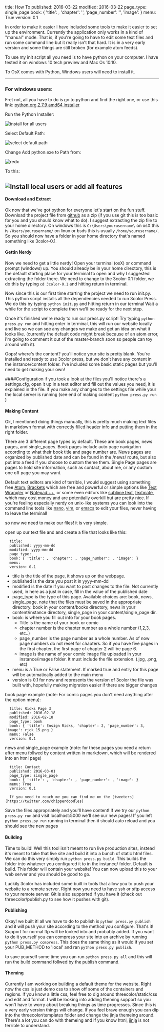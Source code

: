 title: How To
published: 2016-03-22
modified: 2016-03-22
page_type: single_page
book: { 'title': , 'chapter': '', 'page_number': '', 'image': }
menu: True
version: 0.1


In order to make it easier I have included some tools to make it easier to set up the environment.
Currently the application only works in a kind of "manual" mode. That is, if you're going to have to edit some text files and run some command line but it really isn't that hard. It is in a very early version and some things are still broken (for example atom feeds).

To use my init script all you need is to have python on your computer. I have tested it on windows 10 tech preview and Mac Os 10.10.

To OsX comes with Python, Windows users will need to install it.

---
### For windows users:

Fret not, all you have to do is go to python and find the right one, or use this link:
[python.org 2.7.9 amd64 installer](https://www.python.org/ftp/python/2.7.9/python-2.7.9.amd64.msi)

Run the Python Installer:

![install for all users](/images/windowspy1.png)

Select Default Path:

![select default path](/images/windowspy2.png)

Change Add python.exe to Path from:

![redx](/images/windowspy3.png)

To this:

![Install local users or add all features](/images/windowspy4.png)
---

#### Download and Extract

Ok now that we've got python for everyone let's start on the fun stuff. Download the project file from [github](https://github.com/chipperdoodles/3color) as a zip (if you use git this is too basic for you and you should know what to do). I suggest extracting the zip file to your home directory. On windows this is `C:\Users\yourusername\` on osX this is `/Users/yourusername/` on linux or bsds this is usually `/home/yourusername/`. So you should now have a folder in your home directory that's named something like 3color-0.1.

#### Gettin Nerdy  
Now we need to get a little nerdy!
Open your terminal (osX) or command prompt (windows) up. You should already be in your home directory, this is the default starting place for your terminal to open and why I suggested extracting the folder there. We need to change to the 3color-0.1 folder, we do this by typing `cd 3color-0.1` and hitting return in terminal.

Now since this is our first time starting the project we need to run init.py. This python script installs all the dependencies needed to run 3color Press. We do this by typing `python init.py` and hitting return in our terminal Wait a while for the script to complete then we'll be ready for the next step.

Once it's finished we're ready to run our press.py script! Try typing `python press.py run` and hitting enter in terminal, this will run our website locally and live so we can see any changes we make and get an idea on what it looks like. (currently the default code might break because of an atom error, i'm going to comment it out of the master-branch soon so people can toy around with it).

Oops! where's the content? you'll notice your site is pretty blank. You're installed and ready to use 3color press, but we don't have any content in the instance/content folder. I've included some basic static pages but you'll need to get making your own!

####Configuration
if you took a look at the files you'll notice there's a settings.cfg, open it up in a text editor and fill out the values you need, it is explained in the file. If you make any changes to the settings file while your the local server is running (see end of making content `python press.py run` )

#### Making Content
Ok, I mentioned doing things manually, this is pretty much making text files in markdown format with correctly filled header info and putting them in the right folder.

There are 3 different page types by default. These are book pages, news pages, and single_pages. Book pages include auto page navigation according to what their book title and page number are. News pages are organized by published date and can be found in the /news/ route, but also put into a feed if you choose to custom theme them. Single Page pages are pages to hold site information, such as contact, about me, or any custom one off page you may want.

Default text editors are kind of terrible, I would suggest using something free [Atom](https://atom.io/), [Brackets](http://brackets.io/) which are free and powerful or simple options like [Text Wrangler](http://www.barebones.com/products/textwrangler/download.html) or [Notepad ++](http://notepad-plus-plus.org/), or some even editors like [sublime text](http://macromates.com/), [textmate](http://macromates.com/), which may cost money and are potentially overkill but are pretty nice. If you're feeling especially nerdy on unix-like systems you can look into the command line tools like [nano](http://www.nano-editor.org/), [vim](http://www.vim.org/), or [emacs](https://www.gnu.org/software/emacs/) to edit your files, never having to leave the terminal!

so now we need to make our files! it is very simple.

open up our text file and and create a file that looks like this:


      title:
      published: yyyy-mm-dd
      modified: yyyy-mm-dd
      page_type:
      book: { 'title': , 'chapter': , 'page_number': , 'image': }
      menu:
      version: 0.1


* title is the title of the page, it shows up on the webpage.
* published is the date you post it in yyyy-mm-dd
* modified is the date if you want to post changes to the file. Not currently used, in here as a just in case, fill in the value of the published date
* page_type is the type of this page. Available choices are: book, news, single_page. note that the files must be saved in the appropriate directory. book in your content/books directory, news in your content/instance directory, single_page in your content/single_page dir.
* book: is where you fill out info for your book pages.
    * Title is the name of your book or comic
    * chapter number is the chapter number as a whole number (1,2,3, etc..)
    * page_number is the page number as a whole number. As of now page numbers do not reset for chapters. So if you have five pages in the first chapter, the first page of chapter 2 will be page 6.
    * image is the name of your comic image file uploaded in your instance/images folder. It must include the file extension. (.jpg, .png, etc)
* menu is a True or False statement. If marked true and entry for this page will be automatically added to the main menu
* version is 0.1 for now and represents the version of 3color the file was built with, hopefully making migration easier if there are bigger changes

book page example (note: For comic pages you don't need anything after the option menu):


      title: Ricks Page 3
      published: 2016-02-18
      modified: 2016-02-18
      page_type: book
      book: { 'title': Ensign Ricks, 'chapter': 2, 'page_number': 3, 'image': rick_15.png }
      menu: False
      version: 0.1


news and single_page example (note: for these pages you need a return after menu follwed by content written in markdown, which will be rendered into an html page)


      title: Contact
      published: 2016-03-01
      page_type: single_page
      book: { 'title': , 'chapter': , 'page_number': , 'image': }
      menu: True
      version: 0.1

      If you need to reach me you can find me on the [tweeters](https://twitter.com/chipperdoodles)

Save the files appropriately and you'll have content! If we try our `python press.py run` and visit localhost:5000 we'll see our new pages!
If you left `python press.py run` running in terminal then it should auto reload and you should see the new pages


#### Building

Time to build! Well this tool isn't meant to run live production sites, instead it's meant to take that live site and build it into a bunch of static html files. We can do this very simply run `python press.py build`. This builds the folder into whatever you configured it to in the instance/ folder. Default is build. This folder will contain your website! You can now upload this to your web server and you should be good to go.

Luckily 3color has included some built in tools that allow you to push your website to a remote server. Right now you need to have ssh or sftp access to your remote server. Git is also supported if you have it (check out threecolor/publish.py to see how it pushes with git).

#### Publishing

Okay! we built it! all we have to do to publish is `python press.py publish` and it will push your site according to the method you configure. That's it! Support for normal ftp will be looked into and probably added. If you want to do it yourself you can compress your site into an archive by running `python press.py compress`. This does the same thing as it would if you set your PUB_METHOD to 'local' and ran `python press.py publish`.

to save yourself some time you can run `python press.py all` and this will run the build command follwed by the publish command.

#### Theming

Currently I am working on building a default theme for the website. Right now the css is just demo css to show off some of the containers and regions. If you know a little css, feel free to dig around threecolor/static/css and edit and format. I will be looking into adding theming support so you won't have to worry about breaking things as time progresses. Since this is a very early version things will change. If you feel brave enough you can dip into the threecolor/templates folder and change the jinja themeing around. There's a lot you can do with themeing and if you know html, [jinja](http://jinja.pocoo.org/) is not terrible to understand.
